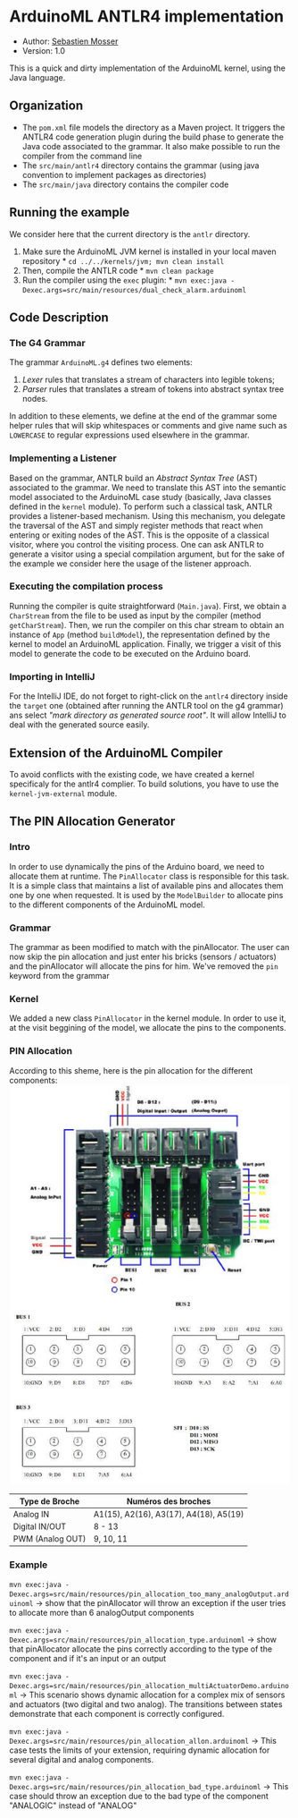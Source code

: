 # ArduinoML ANTLR4 implementation

  * Author: [Sebastien Mosser](mailto?mosser@i3s.unice.fr)
  * Version: 1.0

This is a quick and dirty implementation of the ArduinoML kernel, using the Java language.

## Organization

  * The `pom.xml` file models the directory as a Maven project. It triggers the ANTLR4 code generation plugin during 
    the build phase to generate the Java code associated to the grammar. It also make possible to run the compiler
    from the command line
  * The `src/main/antlr4` directory contains the grammar (using java convention to implement packages as directories)
  * The `src/main/java` directory contains the compiler code


## Running the example

We consider here that the current directory is the `antlr` directory. 

  1. Make sure the ArduinoML JVM kernel is installed in your local maven repository
    * `cd ../../kernels/jvm; mvn clean install`
  2. Then, compile the ANTLR code
    * `mvn clean package`
  3. Run the compiler using the `exec` plugin:
    * `mvn exec:java -Dexec.args=src/main/resources/dual_check_alarm.arduinoml`
    
## Code Description

### The G4 Grammar

The grammar `ArduinoML.g4` defines two elements:

  1. _Lexer_ rules that translates a stream of characters into legible tokens;
  2. _Parser_ rules that translates a stream of tokens into abstract syntax tree nodes.

In addition to these elements, we define at the end of the grammar some helper rules that will skip whitespaces or comments and give name such as `LOWERCASE` to regular expressions used elsewhere in the grammar.


### Implementing a Listener
Based on the grammar, ANTLR build an _Abstract Syntax Tree_ (AST) associated to the grammar. We need to translate this AST into the semantic model associated to the ArduinoML case study (basically, Java classes defined in the `kernel` module).
To perform such a classical task, ANTLR provides a listener-based mechanism. Using this mechanism, you delegate the traversal of the AST and simply register methods that react when entering or exiting nodes of the AST. This is the opposite of a classical visitor, where you control the visiting process. One can ask ANTLR to generate a visitor using a special compilation argument, but for the sake of the example we consider here the usage of the listener approach.

### Executing the compilation process
Running the compiler is quite straightforward (`Main.java`).
First, we obtain a `CharStream` from the file to be used as input by the compiler (method `getCharStream`). Then, we run the compiler on this char stream to obtain an instance of `App` (method `buildModel`), the representation defined by the kernel to model an ArduinoML application. Finally, we trigger a visit of this model to generate the code to be executed on the Arduino board.

### Importing in IntelliJ

For the IntelliJ IDE, do not forget to right-click on the `antlr4` directory inside the `target` one (obtained after running the ANTLR tool on the g4 grammar) ans select _"mark directory as generated source root"_. It will allow IntelliJ to deal with the generated source easily.

## Extension of the ArduinoML Compiler
To avoid conflicts with the existing code, we have created a kernel specificaly for the antlr4 complier. To build solutions, you have to use the `kernel-jvm-external` module.

## The PIN Allocation Generator
### Intro
In order to use dynamically the pins of the Arduino board, we need to allocate them at runtime. The `PinAllocator` class is responsible for this task. It is a simple class that maintains a list of available pins and allocates them one by one when requested. It is used by the `ModelBuilder` to allocate pins to the different components of the ArduinoML model.

### Grammar
The grammar as been modified to match with the pinAllocator. The user can now skip the pin allocation and just enter his bricks (sensors / actuators) and the pinAllocator will allocate the pins for him.
We've removed the `pin` keyword from the grammar

### Kernel
We added a new class `PinAllocator` in the kernel module. In order to use it, at the visit beggining of the model, we allocate the pins to the components.

### PIN Allocation
According to this sheme, here is the pin allocation for the different components:
![Pin Allocation](../../docs/busPins.png)

| Type de Broche	 | Numéros des broches                     |
|-----------------|-----------------------------------------|
| Analog IN       | 	A1(15), A2(16), A3(17), A4(18), A5(19) |
| Digital IN/OUT  | 	8 - 13                                 |
| PWM (Analog OUT)	| 9, 10, 11                      |

### Example

`mvn exec:java -Dexec.args=src/main/resources/pin_allocation_too_many_analogOutput.arduinoml`
-> show that the pinAllocator will throw an exception if the user tries to allocate more than 6 analogOutput components

`mvn exec:java -Dexec.args=src/main/resources/pin_allocation_type.arduinoml`
-> show that pinAllocator allocate the pins correctly according to the type of the component and if it's an input or an output

`mvn exec:java -Dexec.args=src/main/resources/pin_allocation_multiActuatorDemo.arduinoml`
->  This scenario shows dynamic allocation for a complex mix of sensors and actuators (two digital and two analog). The transitions between states demonstrate that each component is correctly configured.

`mvn exec:java -Dexec.args=src/main/resources/pin_allocation_allon.arduinoml`
-> This case tests the limits of your extension, requiring dynamic allocation for several digital and analog components.

`mvn exec:java -Dexec.args=src/main/resources/pin_allocation_bad_type.arduinoml`
-> This case should throw an exception due to the bad type of the component "ANALOGIC" instead of "ANALOG"